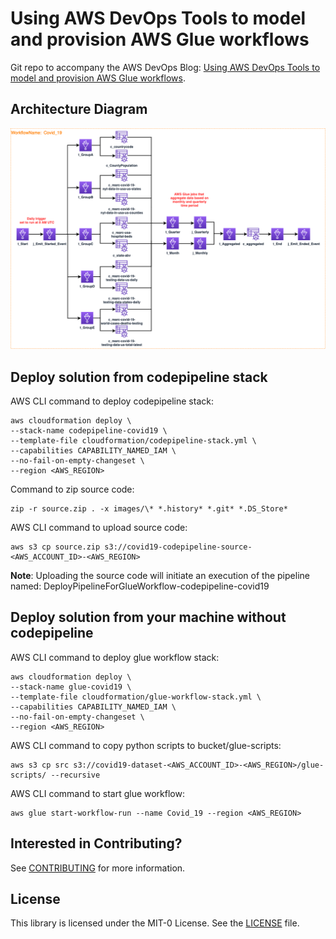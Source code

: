 # Using AWS DevOps Tools to model and provision AWS Glue workflows

Git repo to accompany the AWS DevOps Blog: [Using AWS DevOps Tools to model and provision AWS Glue workflows](https://aws.amazon.com/blogs/devops/provision-codepipeline-glue-workflows).

## Architecture Diagram
![Alt text](images/blog.png?raw=true "Architecture Diagram")

## Deploy solution from codepipeline stack

AWS CLI command to deploy codepipeline stack:
```
aws cloudformation deploy \
--stack-name codepipeline-covid19 \
--template-file cloudformation/codepipeline-stack.yml \
--capabilities CAPABILITY_NAMED_IAM \
--no-fail-on-empty-changeset \
--region <AWS_REGION>
```

Command to zip source code:
```
zip -r source.zip . -x images/\* *.history* *.git* *.DS_Store*
```

AWS CLI command to upload source code:
```
aws s3 cp source.zip s3://covid19-codepipeline-source-<AWS_ACCOUNT_ID>-<AWS_REGION>
```
**Note**: Uploading the source code will initiate an execution of the pipeline named: DeployPipelineForGlueWorkflow-codepipeline-covid19

## Deploy solution from your machine without codepipeline

AWS CLI command to deploy glue workflow stack:
```
aws cloudformation deploy \
--stack-name glue-covid19 \
--template-file cloudformation/glue-workflow-stack.yml \
--capabilities CAPABILITY_NAMED_IAM \
--no-fail-on-empty-changeset \
--region <AWS_REGION>
```

AWS CLI command to copy python scripts to bucket/glue-scripts:
```
aws s3 cp src s3://covid19-dataset-<AWS_ACCOUNT_ID>-<AWS_REGION>/glue-scripts/ --recursive
```

AWS CLI command to start glue workflow:
```
aws glue start-workflow-run --name Covid_19 --region <AWS_REGION>
```

## Interested in Contributing?

See [CONTRIBUTING](CONTRIBUTING.md#security-issue-notifications) for more information.

## License

This library is licensed under the MIT-0 License. See the [LICENSE](/LICENSE) file.
